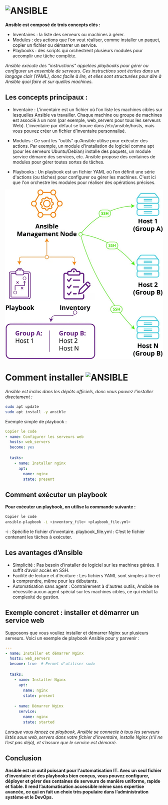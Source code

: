 # ![ANSIBLE](https://img.shields.io/badge/ansible-%231A1918.svg?style=for-the-badge&logo=ansible&logoColor=white)



**Ansible est composé de trois concepts clés :**

- Inventaires : la liste des serveurs ou machines à gérer.
- Modules : des actions que l’on veut réaliser, comme installer un paquet, copier un fichier ou démarrer un service.
- Playbooks : des scripts qui orchestrent plusieurs modules pour accomplir une tâche complète.

*Ansible exécute des "instructions" appelées playbooks pour gérer ou configurer un ensemble de serveurs. Ces instructions sont écrites dans un langage clair (YAML), donc facile à lire, et elles sont structurées pour dire à Ansible quoi faire et sur quelles machines.*

## Les concepts principaux :

- Inventaire : L’inventaire est un fichier où l’on liste les machines cibles sur lesquelles Ansible va travailler. Chaque machine ou groupe de machines est associé à un nom (par exemple, web_servers pour tous les serveurs Web). L'inventaire par défaut se trouve dans /etc/ansible/hosts, mais vous pouvez créer un fichier d’inventaire personnalisé.

- Modules : Ce sont les “outils” qu’Ansible utilise pour exécuter des actions. Par exemple, un module d'installation de logiciel comme apt (pour les serveurs Ubuntu/Debian) installe des paquets, un module service démarre des services, etc. Ansible propose des centaines de modules pour gérer toutes sortes de tâches.

- Playbooks : Un playbook est un fichier YAML où l’on définit une série d'actions (ou tâches) pour configurer ou gérer les machines. C'est ici que l'on orchestre les modules pour réaliser des opérations précises.

![HowAnsibleWorks](https://github.com/NicolasW-7/AIS-DevOPS/blob/main/Images/HowAnsibleWorks.jpg)

# Comment installer ![ANSIBLE](https://img.shields.io/badge/ansible-%231A1918.svg?style=for-the-badge&logo=ansible&logoColor=white)

*Ansible est inclus dans les dépôts officiels, donc vous pouvez l’installer directement :*

```bash
sudo apt update
sudo apt install -y ansible
```
Exemple simple de playbook :

```yaml
Copier le code
- name: Configurer les serveurs web
  hosts: web_servers
  become: yes

  tasks:
    - name: Installer nginx
      apt:
        name: nginx
        state: present
```

## Comment exécuter un playbook

**Pour exécuter un playbook, on utilise la commande suivante :**

```bash
Copier le code
ansible-playbook -i <inventory_file> <playbook_file.yml>
```
-i : Spécifie le fichier d'inventaire.
playbook_file.yml : C’est le fichier contenant les tâches à exécuter.

## Les avantages d’Ansible
- Simplicité : Pas besoin d'installer de logiciel sur les machines gérées. Il suffit d’avoir accès en SSH.
- Facilité de lecture et d'écriture : Les fichiers YAML sont simples à lire et à comprendre, même pour les débutants.
- Automatisation sans agent : Contrairement à d'autres outils, Ansible ne nécessite aucun agent spécial sur les machines cibles, ce qui réduit la complexité de gestion.

## Exemple concret : installer et démarrer un service web

Supposons que vous vouliez installer et démarrer Nginx sur plusieurs serveurs. Voici un exemple de playbook Ansible pour y parvenir :

```yaml
---
- name: Installer et démarrer Nginx
  hosts: web_servers
  become: true  # Permet d'utiliser sudo

  tasks:
    - name: Installer Nginx
      apt:
        name: nginx
        state: present

    - name: Démarrer Nginx
      service:
        name: nginx
        state: started
```
*Lorsque vous lancez ce playbook, Ansible se connecte à tous les serveurs listés sous web_servers dans votre fichier d'inventaire, installe Nginx (s’il ne l’est pas déjà), et s’assure que le service est démarré.*

## Conclusion
**Ansible est un outil puissant pour l'automatisation IT. Avec un seul fichier d’inventaire et des playbooks bien conçus, vous pouvez configurer, déployer et gérer des centaines de serveurs de manière uniforme, rapide et fiable. Il rend l’automatisation accessible même sans expertise avancée, ce qui en fait un choix très populaire dans l’administration système et le DevOps.**
